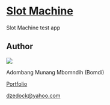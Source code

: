 # [Slot Machine](https://slot.now.sh)

Slot Machine test app


## Author

![](https://firebasestorage.googleapis.com/v0/b/editorjs-react-renderer.appspot.com/o/Bomdi%202.jpg?alt=media&token=323c4b3e-8542-4031-9660-74280a8cfefc)

Adombang Munang Mbomndih (Bomdi)

[Portfolio](https://bomdisoft.com)

<dzedock@yahoo.com>
